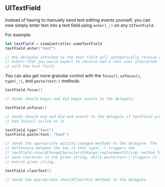 ## UITextField

Instead of having to manually send text editing events yourself, you can now simply enter text into a text field using `enter(_:)` on any `UITextField`. 

For example:
```swift
let textField = viewController.someTextField
textField.enter("text")

// Any delegate attached to the text field will automatically receive all
// events that you would expect to receive had a real user interacted 
// with the text field. 
```

You can also get more granular control with the `focus()`, `unfocus()`, `type(_:)`, and `paste(text:)` methods. 

```swift
textField.focus()

// Sends should begin and did begin events to the delegate.
```

```swift
textField.unfocus()

// Sends should end and did end events to the delegate if textField previously
// had focus() called on it. 
```

```swift
textField.type("text")
textField.paste(text: "text")

// Sends the appropriate editing changed methods to the delegate. The 
// difference between the two is that type(_:) triggers the 
// textField:shouldChangeCharactersInRange:replacementString: method for
// each character in the given string, while paste(text:) triggers it for the 
// entire given string. 
```

```swift
textField.clearText()

// Sends the appropriate shouldClearText methods to the delegate. 
```
